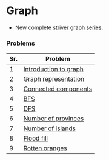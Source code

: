 # Graph

-   New complete [striver graph series](https://www.youtube.com/playlist?list=PLgUwDviBIf0oE3gA41TKO2H5bHpPd7fzn).

### Problems

| Sr. | Problem                                             |
| --- | --------------------------------------------------- |
| 1   | [Introduction to graph](./1_introduction.md)        |
| 2   | [Graph representation](./2_graph_representation.md) |
| 3   | [Connected components](./3_connected_components.md) |
| 4   | [BFS](./4_bfs.md)                                   |
| 5   | [DFS](./5_dfs.md)                                   |
| 6   | [Number of provinces](./6_number_of_provinces.md)   |
| 7   | [Number of islands](./7_number_of_islands.md)       |
| 8   | [Flood fill](./8_flood_fill.md)                     |
| 9   | [Rotten oranges](./9_rotten_oranges.md)             |
